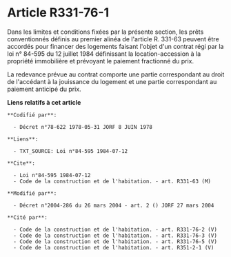 # Article R331-76-1

Dans les limites et conditions fixées par la présente section, les prêts conventionnés définis au premier alinéa de l'article
R. 331-63 peuvent être accordés pour financer des logements faisant l'objet d'un contrat régi par la loi n° 84-595 du 12
juillet 1984 définissant la location-accession à la propriété immobilière et prévoyant le paiement fractionné du prix.

La redevance prévue au contrat comporte une partie correspondant au droit de l'accédant à la jouissance du logement et une
partie correspondant au paiement anticipé du prix.

**Liens relatifs à cet article**

	**Codifié par**:

	  - Décret n°78-622 1978-05-31 JORF 8 JUIN 1978

	**Liens**:

	  - TXT_SOURCE: Loi n°84-595 1984-07-12

	**Cite**:

	  - Loi n°84-595 1984-07-12
	  - Code de la construction et de l'habitation. - art. R331-63 (M)

	**Modifié par**:

	  - Décret n°2004-286 du 26 mars 2004 - art. 2 () JORF 27 mars 2004

	**Cité par**:

	  - Code de la construction et de l'habitation. - art. R331-76-2 (V)
	  - Code de la construction et de l'habitation. - art. R331-76-3 (V)
	  - Code de la construction et de l'habitation. - art. R331-76-5 (V)
	  - Code de la construction et de l'habitation. - art. R351-2-1 (V)
